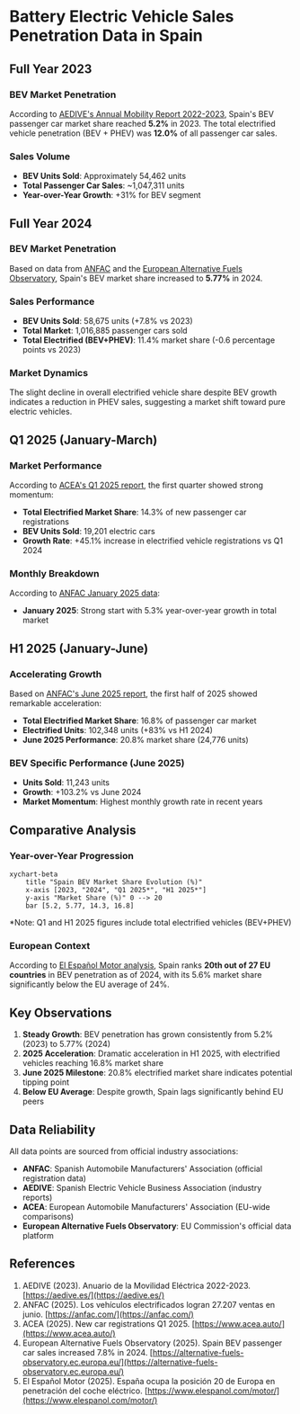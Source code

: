 # Battery Electric Vehicle Sales Penetration Data in Spain

## Full Year 2023

### BEV Market Penetration
According to [AEDIVE's Annual Mobility Report 2022-2023](https://aedive.es/), Spain's BEV passenger car market share reached **5.2%** in 2023. The total electrified vehicle penetration (BEV + PHEV) was **12.0%** of all passenger car sales.

### Sales Volume
- **BEV Units Sold**: Approximately 54,462 units
- **Total Passenger Car Sales**: ~1,047,311 units
- **Year-over-Year Growth**: +31% for BEV segment

## Full Year 2024

### BEV Market Penetration
Based on data from [ANFAC](https://anfac.com/) and the [European Alternative Fuels Observatory](https://alternative-fuels-observatory.ec.europa.eu/general-information/news/spain-bev-passenger-car-sales-increased-78-2024), Spain's BEV market share increased to **5.77%** in 2024.

### Sales Performance
- **BEV Units Sold**: 58,675 units (+7.8% vs 2023)
- **Total Market**: 1,016,885 passenger cars sold
- **Total Electrified (BEV+PHEV)**: 11.4% market share (-0.6 percentage points vs 2023)

### Market Dynamics
The slight decline in overall electrified vehicle share despite BEV growth indicates a reduction in PHEV sales, suggesting a market shift toward pure electric vehicles.

## Q1 2025 (January-March)

### Market Performance
According to [ACEA's Q1 2025 report](https://www.acea.auto/pc-registrations/new-car-registrations-1-9-in-q1-2025-battery-electric-15-2-market-share/), the first quarter showed strong momentum:

- **Total Electrified Market Share**: 14.3% of new passenger car registrations
- **BEV Units Sold**: 19,201 electric cars
- **Growth Rate**: +45.1% increase in electrified vehicle registrations vs Q1 2024

### Monthly Breakdown
According to [ANFAC January 2025 data](https://anfac.com/el-2025-arranca-con-una-subida-del-53-en-las-matriculaciones-de-turismos-nuevos/):
- **January 2025**: Strong start with 5.3% year-over-year growth in total market

## H1 2025 (January-June)

### Accelerating Growth
Based on [ANFAC's June 2025 report](https://anfac.com/los-vehiculos-electrificados-logran-27-207-ventas-en-junio/), the first half of 2025 showed remarkable acceleration:

- **Total Electrified Market Share**: 16.8% of passenger car market
- **Electrified Units**: 102,348 units (+83% vs H1 2024)
- **June 2025 Performance**: 20.8% market share (24,776 units)

### BEV Specific Performance (June 2025)
- **Units Sold**: 11,243 units
- **Growth**: +103.2% vs June 2024
- **Market Momentum**: Highest monthly growth rate in recent years

## Comparative Analysis

### Year-over-Year Progression

```mermaid
xychart-beta
    title "Spain BEV Market Share Evolution (%)"
    x-axis [2023, "2024", "Q1 2025*", "H1 2025*"]
    y-axis "Market Share (%)" 0 --> 20
    bar [5.2, 5.77, 14.3, 16.8]
```
*Note: Q1 and H1 2025 figures include total electrified vehicles (BEV+PHEV)

### European Context
According to [El Español Motor analysis](https://www.elespanol.com/motor/20250122/espana-ocupa-posicion-total-europa-penetracion-coche-electrico/918158192_0.html), Spain ranks **20th out of 27 EU countries** in BEV penetration as of 2024, with its 5.6% market share significantly below the EU average of 24%.

## Key Observations

1. **Steady Growth**: BEV penetration has grown consistently from 5.2% (2023) to 5.77% (2024)
2. **2025 Acceleration**: Dramatic acceleration in H1 2025, with electrified vehicles reaching 16.8% market share
3. **June 2025 Milestone**: 20.8% electrified market share indicates potential tipping point
4. **Below EU Average**: Despite growth, Spain lags significantly behind EU peers

## Data Reliability

All data points are sourced from official industry associations:
- **ANFAC**: Spanish Automobile Manufacturers' Association (official registration data)
- **AEDIVE**: Spanish Electric Vehicle Business Association (industry reports)
- **ACEA**: European Automobile Manufacturers' Association (EU-wide comparisons)
- **European Alternative Fuels Observatory**: EU Commission's official data platform

## References

1. AEDIVE (2023). Anuario de la Movilidad Eléctrica 2022-2023. [https://aedive.es/](https://aedive.es/)
2. ANFAC (2025). Los vehículos electrificados logran 27.207 ventas en junio. [https://anfac.com/](https://anfac.com/)
3. ACEA (2025). New car registrations Q1 2025. [https://www.acea.auto/](https://www.acea.auto/)
4. European Alternative Fuels Observatory (2025). Spain BEV passenger car sales increased 7.8% in 2024. [https://alternative-fuels-observatory.ec.europa.eu/](https://alternative-fuels-observatory.ec.europa.eu/)
5. El Español Motor (2025). España ocupa la posición 20 de Europa en penetración del coche eléctrico. [https://www.elespanol.com/motor/](https://www.elespanol.com/motor/)
